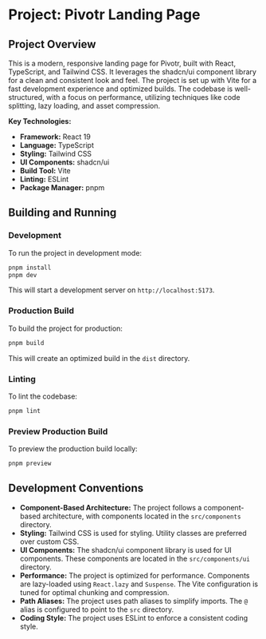 # Project: Pivotr Landing Page

## Project Overview

This is a modern, responsive landing page for Pivotr, built with React, TypeScript, and Tailwind CSS. It leverages the shadcn/ui component library for a clean and consistent look and feel. The project is set up with Vite for a fast development experience and optimized builds. The codebase is well-structured, with a focus on performance, utilizing techniques like code splitting, lazy loading, and asset compression.

**Key Technologies:**

- **Framework:** React 19
- **Language:** TypeScript
- **Styling:** Tailwind CSS
- **UI Components:** shadcn/ui
- **Build Tool:** Vite
- **Linting:** ESLint
- **Package Manager:** pnpm

## Building and Running

### Development

To run the project in development mode:

```bash
pnpm install
pnpm dev
```

This will start a development server on `http://localhost:5173`.

### Production Build

To build the project for production:

```bash
pnpm build
```

This will create an optimized build in the `dist` directory.

### Linting

To lint the codebase:

```bash
pnpm lint
```

### Preview Production Build

To preview the production build locally:

```bash
pnpm preview
```

## Development Conventions

- **Component-Based Architecture:** The project follows a component-based architecture, with components located in the `src/components` directory.
- **Styling:** Tailwind CSS is used for styling. Utility classes are preferred over custom CSS.
- **UI Components:** The shadcn/ui component library is used for UI components. These components are located in the `src/components/ui` directory.
- **Performance:** The project is optimized for performance. Components are lazy-loaded using `React.lazy` and `Suspense`. The Vite configuration is tuned for optimal chunking and compression.
- **Path Aliases:** The project uses path aliases to simplify imports. The `@` alias is configured to point to the `src` directory.
- **Coding Style:** The project uses ESLint to enforce a consistent coding style.
